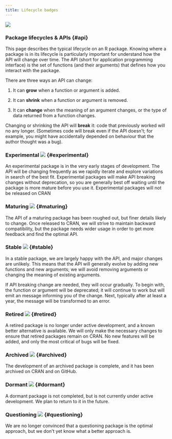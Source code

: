 ```yaml
---
title: Lifecycle badges
---
```


![](/images/lifecycle/lifecycle.png)
### Package lifecycles & APIs {#api}

This page describes the typical lifecycle on an R package. Knowing where a
package is in its lifecycle is particularly important for understand how the API
will change over time. The API (short for application programming interface) is
the set of functions (and their arguments) that defines how you interact with
the package.

There are three ways an API can change:

 1. It can __grow__ when a function or argument is added. 

 2. It can __shrink__ when a function or argument is removed. 

 3. It can __change__ when the meaning of an argument changes, or the type of 
 data returned from a function changes.

Changing or shrinking the API will __break__ it: code that previously worked
will no any longer. (Sometimes code will break even if the API doesn't; for
example, you might have accidentally depended on behaviour that the author
thought was a bug).


### Experimental ![](/images/lifecycle/lifecycle-experimental.png) {#experimental}

An experimental package is in the very early stages of development. The API will be changing frequently as we rapidly iterate and explore variations in search of the best fit. Experimental packages will make API breaking changes without deprecation, so you are generally best off waiting until the package is more mature before you use it. Experimental packages will not be released on CRAN

### Maturing ![](/images/lifecycle/lifecycle-maturing.png) {#maturing}

The API of a maturing package has been roughed out, but finer details likely to change. Once released to CRAN, we will strive to maintain backward compatibility, but the package needs wider usage in order to get more feedback and find the optimal API.

### Stable ![](/images/lifecycle/lifecycle-stable.png) {#stable}

In a stable package, we are largely happy with the API, and major changes are unlikely. This means that the API will generally evolve by adding new functions and new arguments; we will avoid removing arguments or changing the meaning of existing arguments.

If API breaking change are needed, they will occur gradually. To begin with, the function or argument will be deprecated; it will continue to work but will emit an message informing you of the change. Next, typically after at least a year, the message will be transformed to an error.

### Retired ![](/images/lifecycle/lifecycle-retired.png) {#retired}

A retired package is no longer under active development, and a known better alternative is available. We will only make the necessary changes to ensure that retired packages remain on CRAN. No new features will be added, and only the most critical of bugs will be fixed.

### Archived ![](/images/lifecycle/lifecycle-archived.png) {#archived}

The development of an archived package is complete, and it has been archived on CRAN and on GitHub.

### Dormant ![](/images/lifecycle/lifecycle-dormant.png) {#dormant}

A dormant package is not completed, but is not currently under active development. We plan to return to it in the future.

### Questioning ![](/images/lifecycle/lifecycle-questioning.png) {#questioning}

We are no longer convinced that a questioning package is the optimal approach, but we don't yet know what a better approach is.
